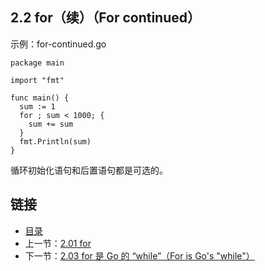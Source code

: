 ## 2.2 for（续）（For continued）

示例：for-continued.go

    package main

    import "fmt"

    func main() {
      sum := 1
      for ; sum < 1000; {
        sum += sum
      }
      fmt.Println(sum)
    }

循环初始化语句和后置语句都是可选的。

## 链接
* [目录](https://github.com/alphaxlvii/go-zh/blob/master/tour/directory.md)
* 上一节：[2.01 for](https://github.com/alphaxlvii/go-zh/blob/master/tour/02.01.md)
* 下一节：[2.03 for 是 Go 的 “while”（For is Go's "while"）](https://github.com/alphaxlvii/go-zh/blob/master/tour/02.03.md)
